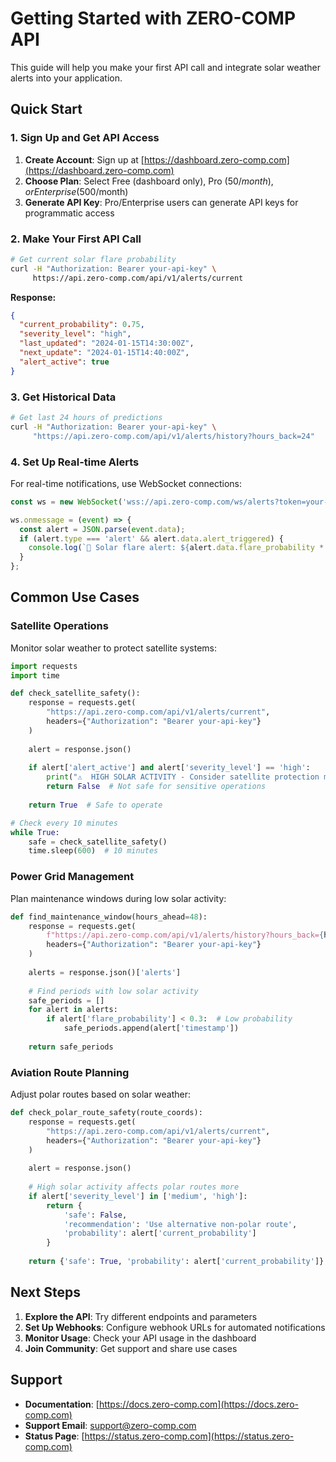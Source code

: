 # Getting Started with ZERO-COMP API

This guide will help you make your first API call and integrate solar weather alerts into your application.

## Quick Start

### 1. Sign Up and Get API Access

1. **Create Account**: Sign up at [https://dashboard.zero-comp.com](https://dashboard.zero-comp.com)
2. **Choose Plan**: Select Free (dashboard only), Pro ($50/month), or Enterprise ($500/month)
3. **Generate API Key**: Pro/Enterprise users can generate API keys for programmatic access

### 2. Make Your First API Call

```bash
# Get current solar flare probability
curl -H "Authorization: Bearer your-api-key" \
     https://api.zero-comp.com/api/v1/alerts/current
```

**Response:**
```json
{
  "current_probability": 0.75,
  "severity_level": "high", 
  "last_updated": "2024-01-15T14:30:00Z",
  "next_update": "2024-01-15T14:40:00Z",
  "alert_active": true
}
```

### 3. Get Historical Data

```bash
# Get last 24 hours of predictions
curl -H "Authorization: Bearer your-api-key" \
     "https://api.zero-comp.com/api/v1/alerts/history?hours_back=24"
```

### 4. Set Up Real-time Alerts

For real-time notifications, use WebSocket connections:

```javascript
const ws = new WebSocket('wss://api.zero-comp.com/ws/alerts?token=your-jwt-token');

ws.onmessage = (event) => {
  const alert = JSON.parse(event.data);
  if (alert.type === 'alert' && alert.data.alert_triggered) {
    console.log(`🚨 Solar flare alert: ${alert.data.flare_probability * 100}% probability`);
  }
};
```

## Common Use Cases

### Satellite Operations

Monitor solar weather to protect satellite systems:

```python
import requests
import time

def check_satellite_safety():
    response = requests.get(
        "https://api.zero-comp.com/api/v1/alerts/current",
        headers={"Authorization": "Bearer your-api-key"}
    )
    
    alert = response.json()
    
    if alert['alert_active'] and alert['severity_level'] == 'high':
        print("⚠️  HIGH SOLAR ACTIVITY - Consider satellite protection mode")
        return False  # Not safe for sensitive operations
    
    return True  # Safe to operate

# Check every 10 minutes
while True:
    safe = check_satellite_safety()
    time.sleep(600)  # 10 minutes
```

### Power Grid Management

Plan maintenance windows during low solar activity:

```python
def find_maintenance_window(hours_ahead=48):
    response = requests.get(
        f"https://api.zero-comp.com/api/v1/alerts/history?hours_back={hours_ahead}",
        headers={"Authorization": "Bearer your-api-key"}
    )
    
    alerts = response.json()['alerts']
    
    # Find periods with low solar activity
    safe_periods = []
    for alert in alerts:
        if alert['flare_probability'] < 0.3:  # Low probability
            safe_periods.append(alert['timestamp'])
    
    return safe_periods
```

### Aviation Route Planning

Adjust polar routes based on solar weather:

```python
def check_polar_route_safety(route_coords):
    response = requests.get(
        "https://api.zero-comp.com/api/v1/alerts/current",
        headers={"Authorization": "Bearer your-api-key"}
    )
    
    alert = response.json()
    
    # High solar activity affects polar routes more
    if alert['severity_level'] in ['medium', 'high']:
        return {
            'safe': False,
            'recommendation': 'Use alternative non-polar route',
            'probability': alert['current_probability']
        }
    
    return {'safe': True, 'probability': alert['current_probability']}
```

## Next Steps

1. **Explore the API**: Try different endpoints and parameters
2. **Set Up Webhooks**: Configure webhook URLs for automated notifications
3. **Monitor Usage**: Check your API usage in the dashboard
4. **Join Community**: Get support and share use cases

## Support

- **Documentation**: [https://docs.zero-comp.com](https://docs.zero-comp.com)
- **Support Email**: support@zero-comp.com
- **Status Page**: [https://status.zero-comp.com](https://status.zero-comp.com)
